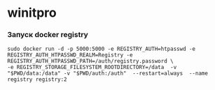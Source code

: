 # winitpro

### Запуск docker registry
```console
sudo docker run -d -p 5000:5000 -e REGISTRY_AUTH=htpasswd -e REGISTRY_AUTH_HTPASSWD_REALM=Registry -e REGISTRY_AUTH_HTPASSWD_PATH=/auth/registry.password \
-e REGISTRY_STORAGE_FILESYSTEM_ROOTDIRECTORY=/data  -v "$PWD/data:/data" -v "$PWD/auth:/auth"  --restart=always  --name registry registry:2 
```
